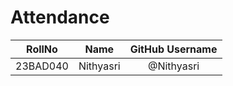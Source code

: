 # Attendance

| RollNo | Name   | GitHub Username    |
| :---:   | :---: | :---: |
| 23BAD040 | Nithyasri   | @Nithyasri  |
